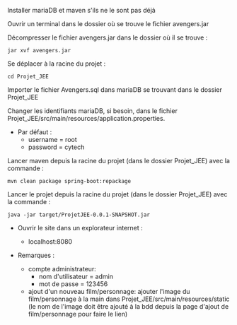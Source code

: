
Installer mariaDB et maven s'ils ne le sont pas déjà

Ouvrir un terminal dans le dossier où se trouve le fichier avengers.jar

Décompresser le fichier avengers.jar dans le dossier où il se trouve :
	
	jar xvf avengers.jar

Se déplacer à la racine du projet :

	cd Projet_JEE

Importer le fichier Avengers.sql dans mariaDB se trouvant dans le dossier Projet_JEE

Changer les identifiants mariaDB, si besoin, dans le fichier Projet_JEE/src/main/resources/application.properties.
- Par défaut :
	- username = root
	- password = cytech

Lancer maven depuis la racine du projet (dans le dossier Projet_JEE) avec la commande :

	mvn clean package spring-boot:repackage

Lancer le projet depuis la racine du projet (dans le dossier Projet_JEE) avec la commande :

	java -jar target/ProjetJEE-0.0.1-SNAPSHOT.jar

- Ouvrir le site dans un explorateur internet :
	- localhost:8080

- Remarques :
	- compte administrateur: 
		- nom d'utilisateur = admin
	 	- mot de passe = 123456
	- ajout d'un nouveau film/personnage:
		ajouter l'image du film/personnage à la main dans Projet_JEE/src/main/resources/static (le nom de l'image doit être ajouté à la bdd depuis la page d'ajout de film/personnage pour faire le lien)
